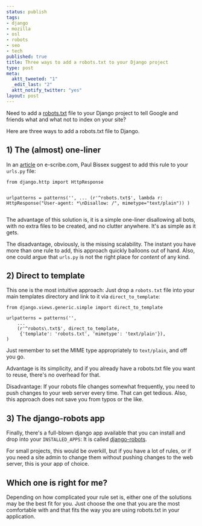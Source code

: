 ```yaml
--- 
status: publish
tags: 
- django
- mozilla
- osl
- robots
- seo
- tech
published: true
title: Three ways to add a robots.txt to your Django project
type: post
meta: 
  aktt_tweeted: "1"
  _edit_last: "2"
  aktt_notify_twitter: "yes"
layout: post
---
```

Need to add a <a href="http://en.wikipedia.org/wiki/Robots_exclusion_standard">robots.txt</a> file to your Django project to tell Google and friends what and what not to index on your site?

Here are three ways to add a robots.txt file to Django.

<h2>1) The (almost) one-liner</h2>
In an <a href="http://news.e-scribe.com/431">article</a> on e-scribe.com, Paul Bissex suggest to add this rule to your <code>urls.py</code> file:
<pre><code>from django.http import HttpResponse

urlpatterns = patterns('',
    ...
    (r'^robots\.txt$', lambda r: HttpResponse("User-agent: *\nDisallow: /", mimetype="text/plain"))
)
</code></pre>

The advantage of this solution is, it is a simple one-liner disallowing all bots, with no extra files to be created, and no clutter anywhere. It's as simple as it gets.

The disadvantage, obviously, is the missing scalability. The instant you have more than one rule to add, this approach quickly balloons out of hand. Also, one could argue that <code>urls.py</code> is not the right place for <em>content</em> of any kind.

<h2>2) Direct to template</h2>
This one is the most intuitive approach: Just drop a <code>robots.txt</code> file into your main templates directory and link to it via <code>direct_to_template</code>:

<pre><code>from django.views.generic.simple import direct_to_template

urlpatterns = patterns('',
    ...
    (r'^robots\.txt$', direct_to_template,
     {'template': 'robots.txt', 'mimetype': 'text/plain'}),
)
</code></pre>
Just remember to set the MIME type appropriately to <code>text/plain</code>, and off you go.

Advantage is its simplicity, and if you already have a robots.txt file you want to reuse, there's no overhead for that.

Disadvantage: If your robots file changes somewhat frequently, you need to push changes to your web server every time. That can get tedious. Also, this approach does not save you from typos or the like.

<h2>3) The django-robots app</h2>
Finally, there's a full-blown django app available that you can install and drop into your <code>INSTALLED_APPS</code>: It is called <a href="http://pypi.python.org/pypi/django-robots">django-robots</a>.

For small projects, this would be overkill, but if you have a lot of rules, or if you need a site admin to change them without pushing changes to the web server, this is your app of choice.

<h2>Which one is right for me?</h2>
Depending on how complicated your rule set is, either one of the solutions may be the best fit for you. Just choose the one that you are the most comfortable with and that fits the way you are using robots.txt in your application.

